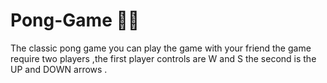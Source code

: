 # Pong-Game 🏓🏓

The classic pong game you can play the game with  your friend the game require two players ,the first player controls are W and S the second is the UP and DOWN arrows .
